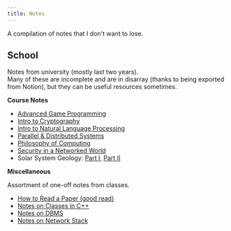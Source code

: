```yaml
---
title: Notes
---
```


A compilation of notes that I don't want to lose.

## School

Notes from university (mostly last two years).  
Many of these are incomplete and are in disarray (thanks to being exported from Notion), but they can be useful resources sometimes.

**Course Notes**

- [Advanced Game Programming](/notes/advanced_game_programming/)
- [Intro to Cryptography](/notes/intro_to_cryptography/)
- [Intro to Natural Language Processing](/notes/intro_to_natural_language_processing/)
- [Parallel & Distributed Systems](/notes/parallel_and_distributed_systems/)
- [Philosophy of Computing](/notes/philosophy_of_computing/)
- [Security in a Networked World](/notes/security_in_a_networked_world/)
- Solar System Geology: [Part I](/notes/solar_system_geology_part_i/), [Part II](/notes/solar_system_geology_part_ii/)

**Miscellaneous** 

Assortment of one-off notes from classes.

- [How to Read a Paper (good read)](/notes/how_to_read_a_paper/)
- [Notes on Classes in C++](/notes/notes_on_classes_in_c++/)
- [Notes on DBMS](/notes/notes_on_dbms/)
- [Notes on Network Stack](/notes/notes_on_network_stack/)
